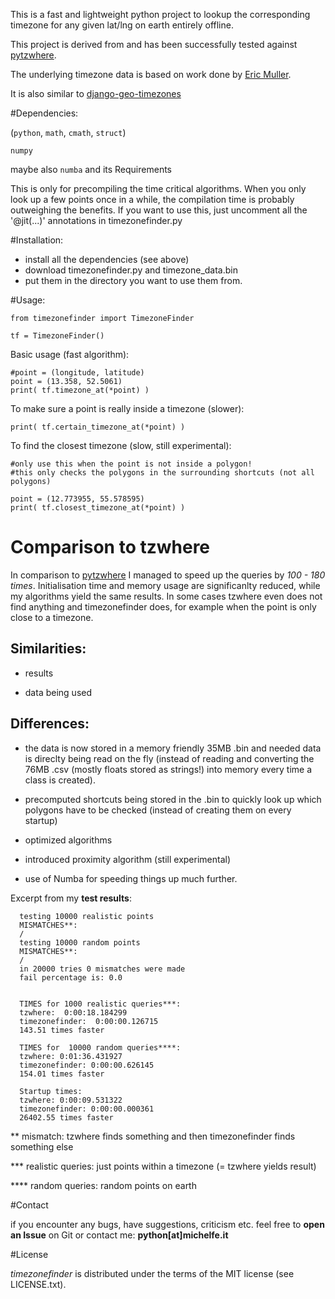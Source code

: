 This is a fast and lightweight python project to lookup the corresponding timezone for any given lat/lng on earth entirely offline.

This project is derived from and has been successfully tested against [pytzwhere](https://pypi.python.org/pypi/tzwhere/2.2).

The underlying timezone data is based on work done by [Eric Muller](http://efele.net/maps/tz/world/).

It is also similar to [django-geo-timezones](https://pypi.python.org/pypi/django-geo-timezones/0.1.2)

#Dependencies:

(`python`, `math`, `cmath`, `struct`)

`numpy` 



maybe also `numba` and its Requirements 


This is only for precompiling the time critical algorithms.
When you only look up a few points once in a while, the compilation time is probably outweighing the benefits.
If you want to use this, just uncomment all the '@jit(...)' annotations in timezonefinder.py


#Installation:

- install all the dependencies (see above)
- download timezonefinder.py and timezone_data.bin 
- put them in the directory you want to use them from.

#Usage:


	from timezonefinder import TimezoneFinder
	
	tf = TimezoneFinder()
	
Basic usage (fast algorithm):

	#point = (longitude, latitude)
	point = (13.358, 52.5061)
	print( tf.timezone_at(*point) )

To make sure a point is really inside a timezone (slower):

	print( tf.certain_timezone_at(*point) )

To find the closest timezone (slow, still experimental):

	#only use this when the point is not inside a polygon!
	#this only checks the polygons in the surrounding shortcuts (not all polygons)
	
	point = (12.773955, 55.578595)
	print( tf.closest_timezone_at(*point) )


# Comparison to tzwhere

In comparison to [pytzwhere](https://pypi.python.org/pypi/tzwhere/2.2) I managed to speed up the queries by *100 - 180 times*.
Initialisation time and memory usage are significanlty reduced, while my algorithms yield the same results.
In some cases tzwhere even does not find anything and timezonefinder does, for example when the point is only close to a timezone.


Similarities:
----

- results

- data being used 


Differences:
-----

- the data is now stored in a memory friendly 35MB .bin and needed data is direclty being read on the fly (instead of reading and converting the 76MB .csv (mostly floats stored as strings!) into memory every time a class is created).
  
- precomputed shortcuts being stored in the .bin to quickly look up which polygons have to be checked (instead of creating them on every startup)
  
- optimized algorithms
  
- introduced proximity algorithm (still experimental)
  
- use of Numba for speeding things up much further.

  
Excerpt from my **test results**:
  
	  testing 10000 realistic points
	  MISMATCHES**: 
	  /
	  testing 10000 random points
	  MISMATCHES**:
	  /
	  in 20000 tries 0 mismatches were made
	  fail percentage is: 0.0
	  
	  
	  TIMES for 1000 realistic queries***:
	  tzwhere:  0:00:18.184299
	  timezonefinder:  0:00:00.126715
	  143.51 times faster
	  
	  TIMES for  10000 random queries****:
	  tzwhere: 0:01:36.431927
	  timezonefinder: 0:00:00.626145
	  154.01 times faster
	  
	  Startup times:
	  tzwhere: 0:00:09.531322
	  timezonefinder: 0:00:00.000361
	  26402.55 times faster

** mismatch: tzwhere finds something and then timezonefinder finds something else

*** realistic queries: just points within a timezone (= tzwhere yields result)

**** random queries: random points on earth

#Contact

if you encounter any bugs, have suggestions, criticism etc. feel free to **open an Issue** on Git or contact me: **python[at]michelfe.it**


#License

*timezonefinder* is distributed under the terms of the MIT license (see LICENSE.txt).

